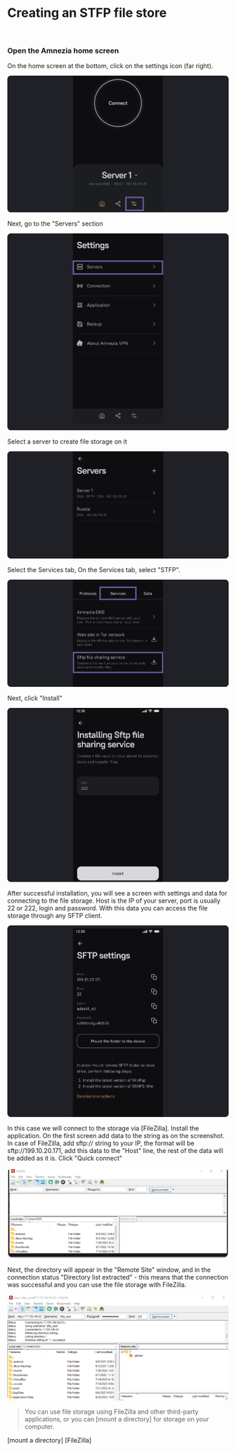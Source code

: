 # Creating an STFP file store


&nbsp;

### Open the Amnezia home screen

On the home screen at the bottom, click on the settings icon (far right).

![instruction 1](https://raw.githubusercontent.com/Aftershock669/amnezia-open-docs/master/docs/en/instructions/24_stfp/img/stfp_en_1.png)

Next, go to the "Servers" section

![instruction 1](https://raw.githubusercontent.com/Aftershock669/amnezia-open-docs/master/docs/en/instructions/24_stfp/img/stfp_en_2.png)

Select a server to create file storage on it

![instruction 1](https://raw.githubusercontent.com/Aftershock669/amnezia-open-docs/master/docs/en/instructions/24_stfp/img/stfp_en_3.png)


Select the Services tab, 
On the Services tab, select "STFP".

![instruction 1](https://raw.githubusercontent.com/Aftershock669/amnezia-open-docs/master/docs/en/instructions/24_stfp/img/stfp_en_4.png)


Next, click "Install"

![instruction 1](https://raw.githubusercontent.com/Aftershock669/amnezia-open-docs/master/docs/en/instructions/24_stfp/img/stfp_en_5.png)

After successful installation, you will see a screen with settings and data for connecting to the file storage. 
Host is the IP of your server, port is usually 22 or 222, login and password.  With this data you can access the 
file storage through any SFTP client.

![instruction 1](https://raw.githubusercontent.com/Aftershock669/amnezia-open-docs/master/docs/en/instructions/24_stfp/img/stfp_en_6.png)

In this case we will connect to the storage via [FileZilla]. 
Install the application. On the first screen add data to the string as on the screenshot. 
In case of FileZilla, add sftp:// string to your IP, the format will be sftp://199.10.20.171, add this data to the 
"Host" line, the rest of the data will be added as it is. Click "Quick connect"
  
![instruction 1](https://raw.githubusercontent.com/Aftershock669/amnezia-open-docs/master/docs/en/instructions/24_stfp/img/stfp_en_7.png)

Next, the directory will appear in the "Remote Site" window, and in the connection status "Directory list 
extracted" - this means that the connection was successful and you can use the file storage with FileZilla. 

![instruction 1](https://raw.githubusercontent.com/Aftershock669/amnezia-open-docs/master/docs/en/instructions/24_stfp/img/stfp_en_8.png)

> You can use file storage using FileZilla and other third-party applications, or you can [mount a directory] for storage on your computer. 

[amnezia-site-ext-link]: https://amnezia-web-nx1r.vercel.app
[about-int-link]: /about
[mount a directory]
[FileZilla]